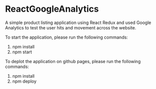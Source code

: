 # ReactGoogleAnalytics
A simple product listing application using React Redux and used Google Analytics to test the user hits and movement across the website.

To start the application, please run the following commands:
1. npm install
2. npm start

To deplot the application on github pages, please run the following commands:
1. npm install
2. npm deploy
